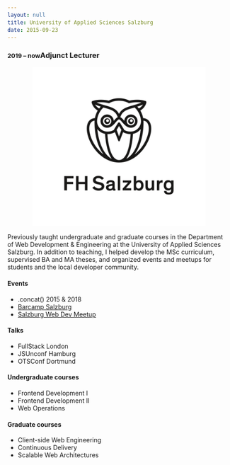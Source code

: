 ```yaml
---
layout: null
title: University of Applied Sciences Salzburg
date: 2015-09-23
---
```


### <small class="text-muted">2019 – now</small>Adjunct Lecturer

<div style="padding: 0 4em; display: block; text-align: center;">
  <img src="/assets/pages/home/fh-salzburg.png" style="display: inline-block"  alt="University of Applied Sciences Salzburg"/>
</div>

Previously taught undergraduate and graduate courses in the Department of Web
Development & Engineering at the University of Applied Sciences Salzburg. In
addition to teaching, I helped develop the MSc curriculum, supervised BA and MA
theses, and organized events and meetups for students and the local developer
community.

#### Events

* .concat() 2015 & 2018
* [Barcamp Salzburg](https://barcamp-sbg.at/)
* [Salzburg Web Dev Meetup](https://www.meetup.com/salzburgwebdev/)

#### Talks

* FullStack London
* JSUnconf Hamburg
* OTSConf Dortmund


#### Undergraduate courses

* Frontend Development I
* Frontend Development II
* Web Operations

#### Graduate courses

* Client-side Web Engineering
* Continuous Delivery
* Scalable Web Architectures
